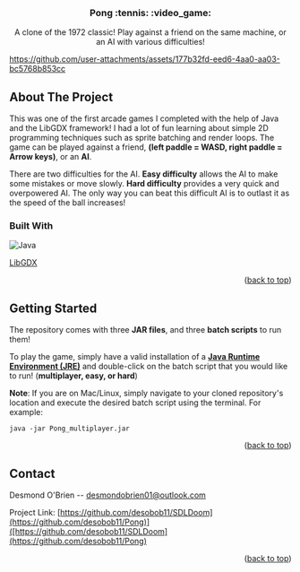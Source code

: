 
<a id="readme-top"></a>





<br />
<div align="center">
  <a href="https://github.com/desobob11/SDLDoom">
  </a>

  <h3 align="center">Pong :tennis: :video_game:</h3>

  <p align="center">
    A clone of the 1972 classic! Play against a friend on the same machine, or an AI with various difficulties!
  </p>
</div>




https://github.com/user-attachments/assets/177b32fd-eed6-4aa0-aa03-bc5768b853cc




## About The Project

This was one of the first arcade games I completed with the help of Java and the LibGDX framework! I had a lot of fun learning about simple 2D programming techniques such as sprite batching and render loops. The game can be played against a friend, **(left paddle = WASD, right paddle = Arrow keys)**, or an **AI**. 

There are two difficulties for the AI. **Easy difficulty** allows the AI to make some mistakes or move slowly. **Hard difficulty** provides a very quick and overpowered AI. The only way you can beat this difficult AI is to outlast it as the speed of the ball increases!

### Built With

![Java](https://img.shields.io/badge/java-%23ED8B00.svg?style=for-the-badge&logo=openjdk&logoColor=white)

[LibGDX](https://libgdx.com/)

<p align="right">(<a href="#readme-top">back to top</a>)</p>




## Getting Started

The repository comes with three **JAR files**, and three **batch scripts** to run them!

To play the game, simply have a valid installation of a [**Java Runtime Environment (JRE)**](https://www.oracle.com/ca-en/java/technologies/downloads/) and double-click on the batch script that you would like to run! (**multiplayer, easy, or hard**)

**Note**: If you are on Mac/Linux, simply navigate to your cloned repository's location and execute the desired batch script using the terminal. For example:

`java -jar Pong_multiplayer.jar`


<p align="right">(<a href="#readme-top">back to top</a>)</p>







## Contact

Desmond O'Brien -- desmondobrien01@outlook.com

Project Link: [https://github.com/desobob11/SDLDoom](https://github.com/desobob11/Pong)]([https://github.com/desobob11/SDLDoom](https://github.com/desobob11/Pong)

<p align="right">(<a href="#readme-top">back to top</a>)</p>

